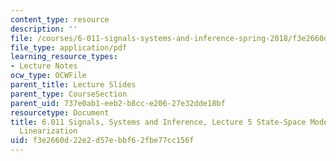 ```yaml
---
content_type: resource
description: ''
file: /courses/6-011-signals-systems-and-inference-spring-2018/f3e2660d22e2d57ebbf62fbe77cc156f_MIT6_011S18lec5.pdf
file_type: application/pdf
learning_resource_types:
- Lecture Notes
ocw_type: OCWFile
parent_title: Lecture Slides
parent_type: CourseSection
parent_uid: 737e0ab1-eeb2-b8cc-e206-27e32dde18bf
resourcetype: Document
title: 6.011 Signals, Systems and Inference, Lecture 5 State-Space Models, Equilibrium,
  Linearization
uid: f3e2660d-22e2-d57e-bbf6-2fbe77cc156f
---
```

